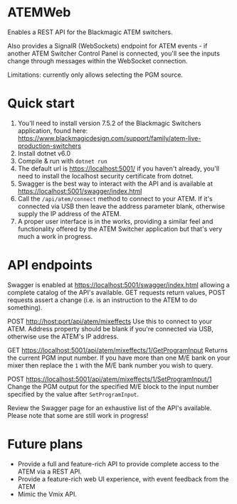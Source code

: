 # ATEMWeb
Enables a REST API for the Blackmagic ATEM switchers.

Also provides a SignalR (WebSockets) endpoint for ATEM events - if another ATEM Switcher Control Panel is connected, you'll see the inputs change through messages within the WebSocket connection.

Limitations: currently only allows selecting the PGM source.

# Quick start
1. You'll need to install version 7.5.2 of the Blackmagic Switchers application, found here: https://www.blackmagicdesign.com/support/family/atem-live-production-switchers
2. Install dotnet v6.0
3. Compile & run with ```dotnet run```
4. The default url is [https://localhost:5001/](https://localhost:5001/) if you haven't already, you'll need to install the localhost security certificate from dotnet.
5. Swagger is the best way to interact with the API and is available at [https://localhost:5001/swagger/index.html](https://localhost:5001/swagger/index.html)
6. Call the ```/api/atem/connect``` method  to connect to your ATEM.  If it's connected via USB then leave the address parameter blank, otherwise supply the IP address of the ATEM.
7. A proper user interface is in the works, providing a similar feel and functionality offered by the ATEM Switcher application but that's very much a work in progress. 

# API endpoints
Swagger is enabled at [https://localhost:5001/swagger/index.html](https://localhost:5001/swagger/index.html) allowing a complete catalog of the API's available.
GET requests return values, POST requests assert a change (i.e. is an instruction to the ATEM to do something).

POST [http://host:port/api/atem/mixeffects](https://localhost:5001/api/atem/Connect)
Use this to connect to your ATEM.  Address property should be blank if you're connected via USB, otherwise use the ATEM's IP address.

GET [https://localhost:5001/api/atem/mixeffects/1/GetProgramInput](https://localhost:5001/api/atem/mixeffects/1/GetProgramInput)
Returns the current PGM input number.  If you have more than one M/E bank on your mixer then replace the ```1``` with the M/E bank number you wish to query.

POST [https://localhost:5001/api/atem/mixeffects/1/SetProgramInput/1](https://localhost:5001/api/atem/mixeffects/1/SetProgramInput/1)
Change the PGM output for the specified M/E block to the input number specified by the value after ```SetProgramInput```.

Review the Swagger page for an exhaustive list of the API's available.  Please note that some are still work in progress!

# Future plans
- Provide a full and feature-rich API to provide complete access to the ATEM via a REST API.
- Provide a feature-rich web UI experience, with event feedback from the ATEM
- Mimic the Vmix API.
